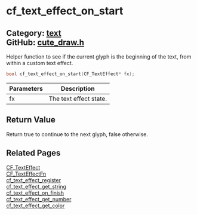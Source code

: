 # cf_text_effect_on_start

Category: [text](https://github.com/RandyGaul/cute_framework/blob/master/docs/api_reference?id=text)  
GitHub: [cute_draw.h](https://github.com/RandyGaul/cute_framework/blob/master/include/cute_draw.h)  
---

Helper function to see if the current glyph is the beginning of the text, from within a custom text effect.

```cpp
bool cf_text_effect_on_start(CF_TextEffect* fx);
```

Parameters | Description
--- | ---
fx | The text effect state.

## Return Value

Return true to continue to the next glyph, false otherwise.

## Related Pages

[CF_TextEffect](https://github.com/RandyGaul/cute_framework/blob/master/docs/text/cf_texteffect.md)  
[CF_TextEffectFn](https://github.com/RandyGaul/cute_framework/blob/master/docs/text/cf_texteffectfn.md)  
[cf_text_effect_register](https://github.com/RandyGaul/cute_framework/blob/master/docs/text/cf_text_effect_register.md)  
[cf_text_effect_get_string](https://github.com/RandyGaul/cute_framework/blob/master/docs/text/cf_text_effect_get_string.md)  
[cf_text_effect_on_finish](https://github.com/RandyGaul/cute_framework/blob/master/docs/text/cf_text_effect_on_finish.md)  
[cf_text_effect_get_number](https://github.com/RandyGaul/cute_framework/blob/master/docs/text/cf_text_effect_get_number.md)  
[cf_text_effect_get_color](https://github.com/RandyGaul/cute_framework/blob/master/docs/text/cf_text_effect_get_color.md)  
